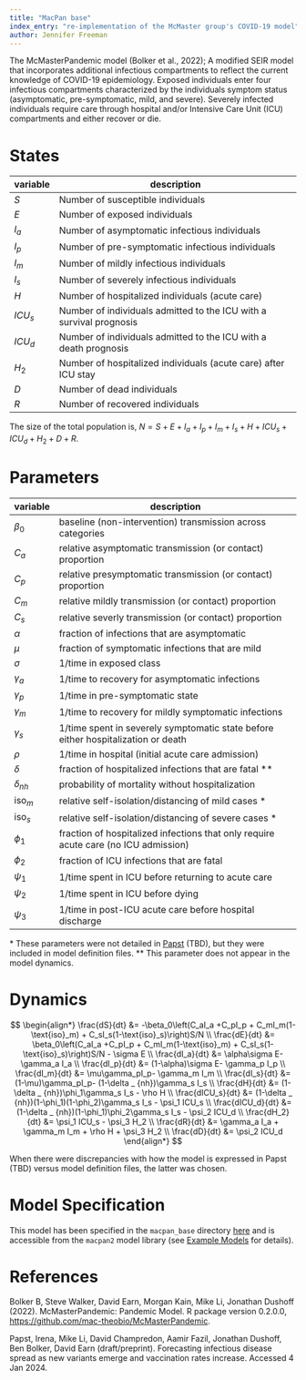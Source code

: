 ```yaml
---
title: "MacPan base"
index_entry: "re-implementation of the McMaster group's COVID-19 model"
author: Jennifer Freeman
---
```


The McMasterPandemic model (Bolker et al., 2022); A modified SEIR model that incorporates additional infectious compartments to reflect the current knowledge of COVID-19 epidemiology. Exposed individuals enter four infectious compartments characterized by the individuals symptom status (asymptomatic, pre-symptomatic, mild, and severe). Severely infected individuals require care through hospital and/or Intensive Care Unit (ICU) compartments and either recover or die.

# States

| variable | description                                                         |
| -------- | ------------------------------------------------------------------- |
| $S$      | Number of susceptible individuals                                   |
| $E$      | Number of exposed individuals                                       |
| $I_a$    | Number of asymptomatic infectious individuals                       |
| $I_p$    | Number of pre-symptomatic infectious individuals                    |
| $I_m$    | Number of mildly infectious individuals                             |
| $I_s$    | Number of severely infectious individuals                           |
| $H$      | Number of hospitalized individuals (acute care)                     |
| $ICU_s$  | Number of individuals admitted to the ICU with a survival prognosis |
| $ICU_d$  | Number of individuals admitted to the ICU with a death prognosis    |
| $H_2$    | Number of hospitalized individuals (acute care) after ICU stay      |
| $D$      | Number of dead individuals                                          |
| $R$      | Number of recovered individuals                                     |

The size of the total population is, $N = S + E + I_a + I_p + I_m + I_s + H +  ICU_s + ICU_d + H_2 + D + R$.

# Parameters

| variable       | description                                                                         |
| -------------- | ----------------------------------------------------------------------------------- |
| $\beta_0$      | baseline (non-intervention) transmission across categories                          |
| $C_a$          | relative asymptomatic transmission (or contact) proportion                          |
| $C_p$          | relative presymptomatic transmission (or contact) proportion                        |
| $C_m$          | relative mildly transmission (or contact) proportion                                |
| $C_s$          | relative severly transmission (or contact) proportion                               |
| $\alpha$       | fraction of infections that are asymptomatic                                        |
| $\mu$          | fraction of symptomatic infections that are mild                                    |
| $\sigma$       | 1/time in exposed class                                                             |
| $\gamma_a$     | 1/time to recovery for asymptomatic infections                                      |
| $\gamma_p$     | 1/time in pre-symptomatic state                                                     |
| $\gamma_m$     | 1/time to recovery for mildly symptomatic infections                                |
| $\gamma_s$     | 1/time spent in severely symptomatic state before either hospitalization or death   |
| $\rho$         | 1/time in hospital (initial acute care admission)                                   |
| $\delta$       | fraction of hospitalized infections that are fatal **                               |
| $\delta_{nh}$  | probability of mortality without hospitalization                                    |
| $\text{iso}_m$ | relative self-isolation/distancing of mild cases *                                  |
| $\text{iso}_s$ | relative self-isolation/distancing of severe cases *                                |
| $\phi_1$       | fraction of hospitalized infections that only require acute care (no ICU admission) |
| $\phi_2$       | fraction of ICU infections that are fatal                                           |
| $\psi_1$       | 1/time spent in ICU before returning to acute care                                  |
| $\psi_2$       | 1/time spent in ICU before dying                                                    |
| $\psi_3$       | 1/time in post-ICU acute care before hospital discharge                             |

\* These parameters were not detailed in [Papst](#references) (TBD), but they were included in model definition files. 
\** This parameter does not appear in the model dynamics.

# Dynamics 

<!-- nb. do not remove the spaces in `\delta _ {nh}`. https://github.com/github/markup/issues/1575 -->
$$
\begin{align*}
\frac{dS}{dt} &= -\beta_0\left(C_aI_a +C_pI_p + C_mI_m(1-\text{iso}_m) + C_sI_s(1-\text{iso}_s)\right)S/N \\
\frac{dE}{dt} &= \beta_0\left(C_aI_a +C_pI_p + C_mI_m(1-\text{iso}_m) + C_sI_s(1-\text{iso}_s)\right)S/N - \sigma E \\
\frac{dI_a}{dt} &= \alpha\sigma E- \gamma_a I_a \\
\frac{dI_p}{dt} &= (1-\alpha)\sigma E- \gamma_p I_p \\
\frac{dI_m}{dt} &= \mu\gamma_pI_p- \gamma_m I_m \\
\frac{dI_s}{dt} &= (1-\mu)\gamma_pI_p- (1-\delta _ {nh})\gamma_s I_s \\
\frac{dH}{dt} &= (1-\delta _ {nh})\phi_1\gamma_s I_s - \rho H  \\
\frac{dICU_s}{dt} &= (1-\delta _ {nh})(1-\phi_1)(1-\phi_2)\gamma_s I_s - \psi_1 ICU_s \\
\frac{dICU_d}{dt} &= (1-\delta _ {nh})(1-\phi_1)\phi_2\gamma_s I_s - \psi_2 ICU_d \\
\frac{dH_2}{dt} &= \psi_1 ICU_s - \psi_3 H_2  \\
\frac{dR}{dt} &= \gamma_a I_a + \gamma_m I_m + \rho H + \psi_3 H_2 \\
\frac{dD}{dt} &=  \psi_2 ICU_d
\end{align*}
$$

When there were discrepancies with how the model is expressed in Papst (TBD) versus model definition files, the latter was chosen.

# Model Specification

This model has been specified in the `macpan_base` directory [here](https://github.com/canmod/macpan2/blob/main/inst/starter_models/macpan_base/tmb.R) and is accessible from the `macpan2` model library (see [Example Models](https://canmod.github.io/macpan2/articles/example_models.html) for details). 

# References 

Bolker B, Steve Walker, David Earn, Morgan Kain, Mike Li, Jonathan Dushoff (2022). McMasterPandemic: Pandemic Model. R package version 0.2.0.0, https://github.com/mac-theobio/McMasterPandemic.

Papst, Irena, Mike Li, David Champredon, Aamir Fazil, Jonathan Dushoff, Ben Bolker, David Earn (draft/preprint). Forecasting infectious disease spread as new variants emerge and vaccination rates increase. Accessed 4 Jan 2024.
